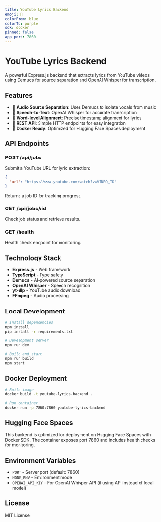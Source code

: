 ```yaml
---
title: YouTube Lyrics Backend
emoji: 🎵
colorFrom: blue
colorTo: purple
sdk: docker
pinned: false
app_port: 7860
---
```


# YouTube Lyrics Backend

A powerful Express.js backend that extracts lyrics from YouTube videos using Demucs for source separation and OpenAI Whisper for transcription.

## Features

- 🎵 **Audio Source Separation**: Uses Demucs to isolate vocals from music
- 🎤 **Speech-to-Text**: OpenAI Whisper for accurate transcription
- 📝 **Word-level Alignment**: Precise timestamp alignment for lyrics
- 🚀 **REST API**: Simple HTTP endpoints for easy integration
- 🐳 **Docker Ready**: Optimized for Hugging Face Spaces deployment

## API Endpoints

### POST /api/jobs
Submit a YouTube URL for lyric extraction:
```json
{
  "url": "https://www.youtube.com/watch?v=VIDEO_ID"
}
```

Returns a job ID for tracking progress.

### GET /api/jobs/:id
Check job status and retrieve results.

### GET /health
Health check endpoint for monitoring.

## Technology Stack

- **Express.js** - Web framework
- **TypeScript** - Type safety
- **Demucs** - AI-powered source separation
- **OpenAI Whisper** - Speech recognition
- **yt-dlp** - YouTube audio download
- **FFmpeg** - Audio processing

## Local Development

```bash
# Install dependencies
npm install
pip install -r requirements.txt

# Development server
npm run dev

# Build and start
npm run build
npm start
```

## Docker Deployment

```bash
# Build image
docker build -t youtube-lyrics-backend .

# Run container
docker run -p 7860:7860 youtube-lyrics-backend
```

## Hugging Face Spaces

This backend is optimized for deployment on Hugging Face Spaces with Docker SDK. The container exposes port 7860 and includes health checks for monitoring.

## Environment Variables

- `PORT` - Server port (default: 7860)
- `NODE_ENV` - Environment mode
- `OPENAI_API_KEY` - For OpenAI Whisper API (if using API instead of local model)

## License

MIT License 